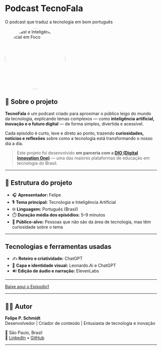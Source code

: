 # Podcast TecnoFala  
O podcast que traduz a tecnologia em bom português

<img 
  src="https://github.com/user-attachments/assets/56ac67da-c55a-4f61-b58c-16a7b4c4950d" 
  alt="Podcast e Inteligência Artificial em Foco"
  width="200" 
  height="200" 
  style="border-radius: 50%; object-fit: cover;"
/>



## 🚀 Sobre o projeto

**TecnoFala** é um podcast criado para aproximar o público leigo do mundo da tecnologia, explicando temas complexos — como **inteligência artificial, inovação e o futuro digital** — de forma simples, divertida e acessível.

Cada episódio é curto, leve e direto ao ponto, trazendo **curiosidades, notícias e reflexões** sobre como a tecnologia está transformando o nosso dia a dia.

> Este projeto foi desenvolvido **em parceria com a [DIO (Digital Innovation One)](https://www.dio.me)** — uma das maiores plataformas de educação em tecnologia do Brasil.
---

## 🧩 Estrutura do projeto

- 🎧 **Apresentador:** Felipe  
- 🎙️ **Tema principal:** Tecnologia e Inteligência Artificial  
- 🌐 **Linguagem:** Português (Brasil)  
- ⏱️ **Duração média dos episódios:** 5–9 minutos  
- 🧠 **Público-alvo:** Pessoas que não são da área de tecnologia, mas têm curiosidade sobre o tema
---

##  Tecnologias e ferramentas usadas

- ✍️ **Roteiro e criatividade:** ChatGPT 
- 🎨 **Capa e identidade visual:** Leonardo.Ai e ChatGPT  
- 🔊 **Edição de áudio e narração:** ElevenLabs
---
  [Baixe aqui o Episodio1](https://github.com/user-attachments/files/22918418/podcast_final_audio.MP3)

---


## 🧑‍💻 Autor

**Felipe P. Schmidt**  
Desenvolvedor | Criador de conteúdo | Entusiasta de tecnologia e inovação  

📍 São Paulo, Brasil  
🔗 [LinkedIn](https://www.linkedin.com/in/felipe-schmidt01/) • [GitHub](https://github.com/Felipe-Schmidt)

---
